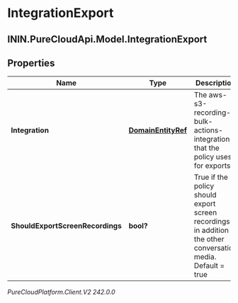 # IntegrationExport

## ININ.PureCloudApi.Model.IntegrationExport

## Properties

|Name | Type | Description | Notes|
|------------ | ------------- | ------------- | -------------|
| **Integration** | [**DomainEntityRef**](DomainEntityRef) | The aws-s3-recording-bulk-actions-integration that the policy uses for exports. | |
| **ShouldExportScreenRecordings** | **bool?** | True if the policy should export screen recordings in addition to the other conversation media. Default &#x3D; true | [optional] |



_PureCloudPlatform.Client.V2 242.0.0_
